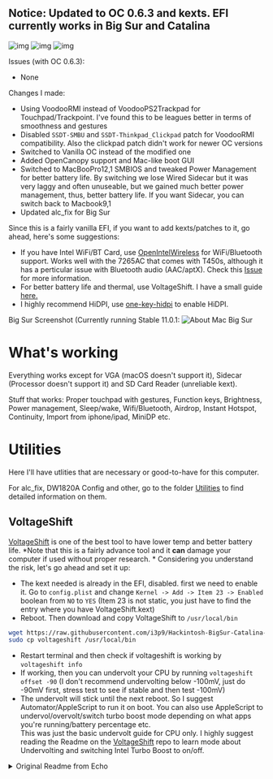 ## Notice: Updated to OC 0.6.3 and kexts. EFI currently works in Big Sur and Catalina

![img](https://img.shields.io/github/last-commit/i3p9/Hackintosh-Catalina-Opencore-Lenovo-T450s-efi.svg?color=green&label=last-commit) ![img](https://img.shields.io/badge/macOS%20support-catalina--bigsur-blue) ![img](https://img.shields.io/badge/Opencore%20version-0.6.3-red)

Issues (with OC 0.6.3):
* None

Changes I made:
* Using VoodooRMI instead of VoodooPS2Trackpad for Touchpad/Trackpoint. I've found this to be leagues better in terms of smoothness and gestures
* Disabled `SSDT-SMBU` and `SSDT-Thinkpad_Clickpad` patch for VoodooRMI compatibility. Also the clickpad patch didn't work for newer OC versions
* Switched to  Vanilla OC instead of the modified one
* Added OpenCanopy support and Mac-like boot GUI
* Switched to MacBooPro12,1 SMBIOS and tweaked Power Management for better battery life. By switching we lose Wired Sidecar but it was very laggy and often unuseable, but we gained much better power management, thus, better battery life. If you want Sidecar, you can switch back to Macbook9,1
* Updated alc_fix for Big Sur

Since this is a fairly vanilla EFI, if you want to add kexts/patches to it, go ahead, here's some suggestions:  
* If you have Intel WiFi/BT Card, use [OpenIntelWireless](https://github.com/OpenIntelWireless) for WiFi/Bluetooth support. Works well with the 7265AC that comes with T450s, although it has a perticular issue with Bluetooth audio (AAC/aptX). Check this [Issue](https://github.com/OpenIntelWireless/itlwm/issues/85) for more information.
* For better battery life and thermal, use VoltageShift. I have a small guide [here.](#utilities)
* I highly recommend HiDPI, use [one-key-hidpi](https://github.com/mlch911/one-key-hidpi) to enable HiDPI.

Big Sur Screenshot (Currently running Stable 11.0.1:
![About Mac Big Sur](https://i.imgur.com/7PHmsEm.png)

# What's working
Everything works except for VGA (macOS doesn't support it), Sidecar (Processor doesn't support it) and SD Card Reader (unreliable kext).

Stuff that works: Proper touchpad with gestures, Function keys, Brightness, Power management, Sleep/wake, Wifi/Bluetooth, Airdrop, Instant Hotspot, Continuity, Import from iphone/ipad, MiniDP etc.

# Utilities
Here I'll have utlities that are necessary or good-to-have for this computer. 

 For alc_fix, DW1820A Config and other, go to the folder [Utilities](https://github.com/i3p9/Hackintosh-BigSur-Catalina-OpenCore-Lenovo-T450s-efi/tree/master/Utilities) to find detailed information on them. 

## VoltageShift
[VoltageShift](https://github.com/sicreative/VoltageShift) is one of the best tool to have lower temp and better battery life. *Note that this is a fairly advance tool and it **can** damage your computer if used without proper research. *
Considering you understand the risk, let's go ahead and set it up:
- The kext needed is already in the EFI, disabled. first we need to enable it. Go to `config.plist` and change `Kernel -> Add -> Item 23 -> Enabled` boolean from `NO` to `YES` (Item 23 is not static, you just have to find the entry where you have VoltageShift.kext)
- Reboot. Then download and copy VoltageShift to `/usr/local/bin`
```bash
wget https://raw.githubusercontent.com/i3p9/Hackintosh-BigSur-Catalina-OpenCore-Lenovo-T450s-efi/master/Utilities/VoltageShift/voltageshift
sudo cp voltageshift /usr/local/bin
```
- Restart terminal and then check if voltageshift is working by `voltageshift info`
- If working, then you can undervolt your CPU by running `voltageshift offset -90` (I don't recommend undervolting below -100mV, just do -90mV first, stress test to see if stable and then test -100mV)
- The undervolt will stick until the next reboot. So I suggest Automator/AppleScript to run it on boot. You can also use AppleScript to undervol/overvolt/switch turbo boost mode depending on what apps you're running/battery percentage etc.  
This was just the basic undervolt guide for CPU only. I highly suggest reading the Readme on the [VoltageShift](https://github.com/sicreative/VoltageShift) repo to learn mode about Undervolting and switching Intel Turbo Boost to on/off. 

<details><summary>Original Readme from Echo</summary>
<p>

# Thinkpad T450s Catalina

## Notice: If you need to edit config.plist, don't use OpenCore configurator, use PlistEdit pro or Xcode instead.

## Introduction

efi for Thinkpad T450s (20BXCT01WW) Hackintosh Catalina/Big Sur

- CPU: i5-5200U
- Integrated Graphics: HD Graphics 5500
- Sound Card: ALC292
- Wireless Card: **DW1820A 00JT494** 

## Bios

- `Security -> Security Chip`: **Disabled**;
- `Memory Protection -> Execution Prevention`: **Enabled**;
- `Virtualization -> Intel Virtualization Technology`: **Enabled**;
- `Internal Device Access -> Bottom Cover Tamper Detection`: must be **Disabled**;
- `Anti-Theft -> Current Setting`: **Disabled**;
- `Anti-Theft -> Computrace -> Current Setting`: **Disabled**;
- `Secure Boot -> Secure Boot`: **Disabled**;
- `UEFI/Legacy Boot`: **UEFI Only**;
- `CSM Support`: **Yes**.

## What works

- Sleep / Wake
- Wifi and Bluetooth (DW1820A)
- Handoff, Continuity, AirDrop
- iMessage, FaceTime, App Store, iTunes Store (Change Config.plist -> PlatformInfo -> Generic -> MLB and SystemSerialNumber)
- Ethernet
- Onboard audio (Use alc_fix to fix unworking jack after replug )
- USB 2.0 / USB 3.0
- Battery
- Touchpad
- Redpoint
- miniDP
- Use [one-key-hidpi](https://github.com/daliansky/XiaoMi-Pro-Hackintosh/blob/master/one-key-hidpi) to enable HiDPI
- If you are using a usb mouse with side buttons, you can spoof apple usb mouse by change the pid and vid in AnyAppleUSBMouse.kext/Info.plist and enable it in config.plist.

## What doesn't work

- VGA
- Sidecar (Wired Sidecar works but only in Macbook9,1 SMBIOS, which has bad battery life, you can choose what you want)
- SD Card Reader (RTS5227) (kext is not reliable)
</p>
</details>
